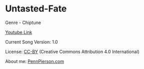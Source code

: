 # Untasted-Fate
Genre - Chiptune

[Youtube Link](https://www.youtube.com/watch?v=kybyGVzySi8&index=38&list=PLye9mcKwe2zy3KW8uK_3F7HVMjJjdqSqU)

Current Song Version: 1.0

License: [CC-BY](http://creativecommons.org/licenses/by/4.0/) (Creative Commons Attribution 4.0 International)

About me: [PennPierson.com](http://pennpierson.com/)
